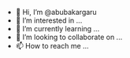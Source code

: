 - 👋 Hi, I’m @abubakargaru
- 👀 I’m interested in ...
- 🌱 I’m currently learning ...
- 💞️ I’m looking to collaborate on ...
- 📫 How to reach me ...

<!---
abubakargaru/abubakargaru is a ✨ special ✨ repository because its `README.md` (this file) appears on your GitHub profile.
You can click the Preview link to take a look at your changes.
--->
